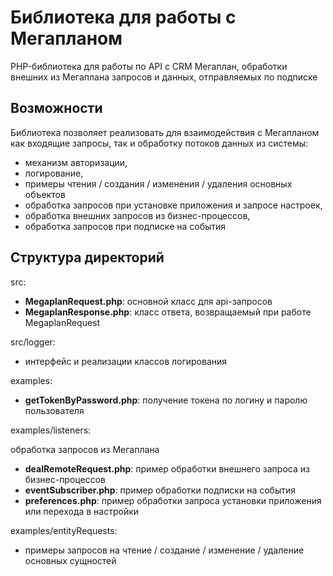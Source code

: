 Библиотека для работы с Мегапланом
====================

PHP-библиотека для работы по API с CRM Мегаплан, обработки внешних из Мегаплана запросов и данных, отправляемых по подписке

Возможности
-------------------
Библиотека позволяет реализовать для взаимодействия с Мегапланом как входящие запросы, так и обработку потоков данных из системы:

- механизм авторизации,
- логирование,
- примеры чтения / создания / изменения / удаления основных объектов 
- обработка запросов при установке приложения и запросе настроек,
- обработка внешних запросов из бизнес-процессов,
- обработка запросов при подписке на события

Структура директорий
-------------------
src:
- **MegaplanRequest.php**: основной класс для api-запросов
- **MegaplanResponse.php**: класс ответа, возвращаемый при работе MegaplanRequest

src/logger: 

* интерфейс и реализации классов логирования

examples:
- **getTokenByPassword.php**: получение токена по логину и паролю пользователя

examples/listeners:

обработка запросов из Мегаплана

- **dealRemoteRequest.php**: пример обработки внешнего запроса из бизнес-процессов
- **eventSubscriber.php**: пример обработки подписки на события
- **preferences.php**: пример обработки запроса установки приложения или перехода в настройки

examples/entityRequests:

* примеры запросов на чтение / создание / изменение / удаление основных сущностей
